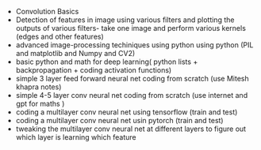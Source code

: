 * Convolution Basics
* Detection of features in image using various filters  and plotting the outputs of various filters- take one image and perform various kernels (edges and other features)
* advanced image-processing techiniques using python using python (PIL and matplotlib and Numpy and CV2)
* basic python and math for deep learning( python lists + backpropagation + coding activation functions)
* simple 3 layer feed forward neural net coding from scratch (use Mitesh khapra notes)
* simple 4-5 layer conv neural net coding from scratch (use internet and gpt for maths )
* coding a multilayer conv neural net using tensorflow (train and test)
* coding a multilayer conv  neural net usin pytorch (train and test)
* tweaking the multilayer conv neural net at different layers to figure out which layer is learning which feature
